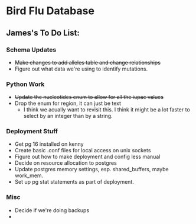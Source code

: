 # Bird Flu Database

## James's To Do List:

### Schema Updates

- ~~Make changes to add alleles table and change relationships~~
- Figure out what data we're using to identify mutations. 

### Python Work

- ~~Update the nucleotides enum to allow for all the iupac values~~
- Drop the enum for region, it can just be text
  - I think we acually want to revisit this. I think it might be a lot faster to select by an integer than by a string.

### Deployment Stuff

- Get pg 16 installed on kenny
- Create basic .conf files for local access on unix sockets
- Figure out how to make deployment and config less manual
- Decide on resource allocation to postgres
- Update postgres memory settings, esp. shared_buffers, maybe work_mem.
- Set up pg stat statements as part of deployment.

### Misc

- Decide if we're doing backups
- 